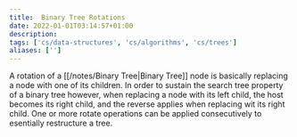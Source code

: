 ```yaml
---
title:  Binary Tree Rotations
date: 2022-01-01T03:14:57+01:00
description: 
tags: ['cs/data-structures', 'cs/algorithms', 'cs/trees']
aliases: ['']
---
```

A rotation of a [[/notes/Binary Tree|Binary Tree]] node is basically replacing a node with one of its children. In order to sustain the search tree property of a binary tree however, when replacing a node with its left child, the host becomes its right child, and the reverse applies when replacing wit its right child. One or more rotate operations can be applied consecutively to esentially restructure a tree.
